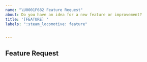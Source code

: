 ```yaml
---
name: "\U0001F682 Feature Request"
about: Do you have an idea for a new feature or improvement?
title: '[FEATURE] '
labels: ":steam_locomotive: feature"


---
```


<!--
    Thanks for wanting to make Atlas tools better.
-->

## Feature Request

<!-- Thanks! 🤠 -->
